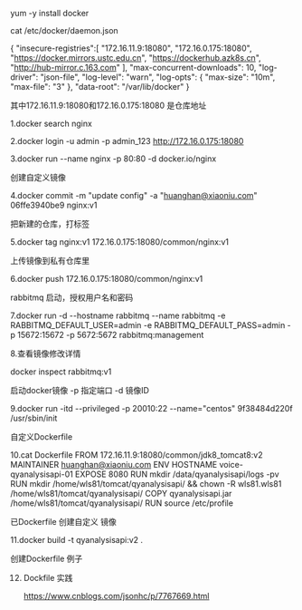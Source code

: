 
yum -y install docker 

cat /etc/docker/daemon.json 

{ 
 "insecure-registries":[
    "172.16.11.9:18080",
    "172.16.0.175:18080",
    "https://docker.mirrors.ustc.edu.cn",
    "https://dockerhub.azk8s.cn",
    "http://hub-mirror.c.163.com"
    ],
   "max-concurrent-downloads": 10,
   "log-driver": "json-file",
   "log-level": "warn",
   "log-opts": {
   "max-size": "10m",
   "max-file": "3"
   },
   "data-root": "/var/lib/docker"
}


其中172.16.11.9:18080和172.16.0.175:18080 是仓库地址

1.docker search nginx

2.docker login -u admin -p admin_123 http://172.16.0.175:18080

3.docker run --name nginx -p 80:80 -d docker.io/nginx  

创建自定义镜像

4.docker commit -m "update config" -a "huanghan@xiaoniu.com" 06ffe3940be9 nginx:v1

把新建的仓库，打标签

5.docker tag nginx:v1 172.16.0.175:18080/common/nginx:v1

上传镜像到私有仓库里

6.docker push 172.16.0.175:18080/common/nginx:v1



rabbitmq 启动，授权用户名和密码

7.docker run -d --hostname rabbitmq --name rabbitmq -e RABBITMQ_DEFAULT_USER=admin -e RABBITMQ_DEFAULT_PASS=admin -p 15672:15672 -p 
5672:5672 rabbitmq:management


8.查看镜像修改详情

 docker inspect rabbitmq:v1 
  
启动docker镜像 -p 指定端口  -d 镜像ID  

9.docker run  -itd --privileged -p 20010:22 --name="centos"  9f38484d220f   /usr/sbin/init


自定义Dockerfile

10.cat Dockerfile
  FROM 172.16.11.9:18080/common/jdk8_tomcat8:v2
  MAINTAINER huanghan@xiaoniu.com
  ENV HOSTNAME voice-qyanalysisapi-01
  EXPOSE 8080
  RUN mkdir /data/qyanalysisapi/logs -pv
  RUN mkdir /home/wls81/tomcat/qyanalysisapi/ && chown -R wls81.wls81 /home/wls81/tomcat/qyanalysisapi/
  COPY qyanalysisapi.jar  /home/wls81/tomcat/qyanalysisapi/
  RUN source /etc/profile 

已Dockerfile 创建自定义 镜像

11.docker build -t qyanalysisapi:v2 .

创建Dockerfile 例子

12. Dockfile 实践

    https://www.cnblogs.com/jsonhc/p/7767669.html 


